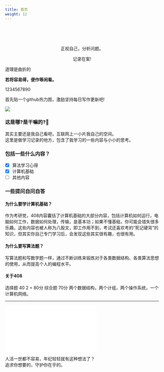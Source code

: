 ```yaml
---
title: 首页
weight: 12
---
```

<br>
<br>
<br>
<p><center>正视自己，分析问题。   </center></p>
<p><center>记录在案!</center></p>
<p></p>
道理是曲折的        
<p></p>
<b>若将容易得，便作等闲看。</b>
<p></p>
1234567890<br>

首先贴一个github热力图，激励坚持每日写作更新吧!

<img src="https://ghchart.rshah.org/ivylet" />

### 这是哪?是干嘛的?🤔
其实主要还是我自己看吧，互联网上一小片我自己的空间。    
这里是做学习记录的地方，包含了我学习的一些内容与小小的思考。
### 包括一些什么内容？

- [x] 算法学习心得
- [x] 计算机基础
- [ ] 其他内容
### 一些提问自问自答
#### 为什么要学计算机基础？
作为考研党，408内容囊括了计算机基础的大部分内容，包括计算机如何运行，电脑如何工作，数据如何处理，传输，是基本功；如果不懂基础，你可能会错失很多乐趣。这些内容也被人称为八股文，即工作用不到，考试还喜欢考的“死记硬背”的知识，但其实你自己专门学习后，会发现这些其实很有趣，也很有用。
#### 为什么要写算法题？
写算法题和写数学题一样，通过不断训练来锻炼对于各类数据结构、各类算法思想的使用，从而提高个人的编程水平。
#### 关于408
选择题 40  2  =  80分
综合题 70分 两个数据结构，两个计组，两个操作系统，一个计算机网络。  

---

<iframe src="//player.bilibili.com/player.html?aid=274333952&bvid=BV18F411f7H8&cid=1222012732&page=1" scrolling="no" border="0" frameborder="no" framespacing="0" allowfullscreen="true"> </iframe>

人活一世都不容易，年纪轻轻就有这种想法了？   
追求你想要的，守护你在乎的。    
